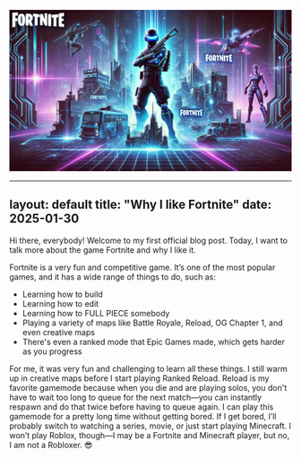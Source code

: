 


![Fortnite Header](/assets/images/header.png)


---
layout: default
title: "Why I like Fortnite"
date: 2025-01-30
---








Hi there, everybody! Welcome to my first official blog post.
Today, I want to talk more about the game Fortnite and why I like it.

Fortnite is a very fun and competitive game. It’s one of the most popular games, and it has a wide range of things to do, such as:

- Learning how to build  
- Learning how to edit  
- Learning how to FULL PIECE somebody  
- Playing a variety of maps like Battle Royale, Reload, OG Chapter 1, and even creative maps  
- There's even a ranked mode that Epic Games made, which gets harder as you progress    

For me, it was very fun and challenging to learn all these things. I still warm up in creative maps before I start playing Ranked Reload. Reload is my favorite gamemode because when you die and are playing solos, you don't have to wait too long to queue for the next match—you can instantly respawn and do that twice before having to queue again. I can play this gamemode for a pretty long time without getting bored. If I get bored, I’ll probably switch to watching a series, movie, or just start playing Minecraft. I won’t play Roblox, though—I may be a Fortnite and Minecraft player, but no, I am not a Robloxer. 😎

